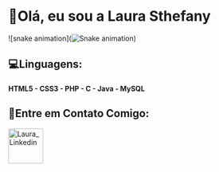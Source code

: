 # 💁Olá, eu sou a Laura Sthefany
![snake animation](![Snake animation](https://github.com/LauraSthefany/LauraSthefany/blob/output/github-contribution-grid-snake.svg))
## 💻Linguagens:
#### HTML5 - CSS3 - PHP - C - Java - MySQL
## 🔮Entre em Contato Comigo:
<a href= "https://www.linkedin.com/in/laurasthefany/ " Alvo = "_blank"> <img height = "70px" alt = "Laura_Linkedin" src = "https://img.icons8.com/ios/452/linkedin.png"> </a>
